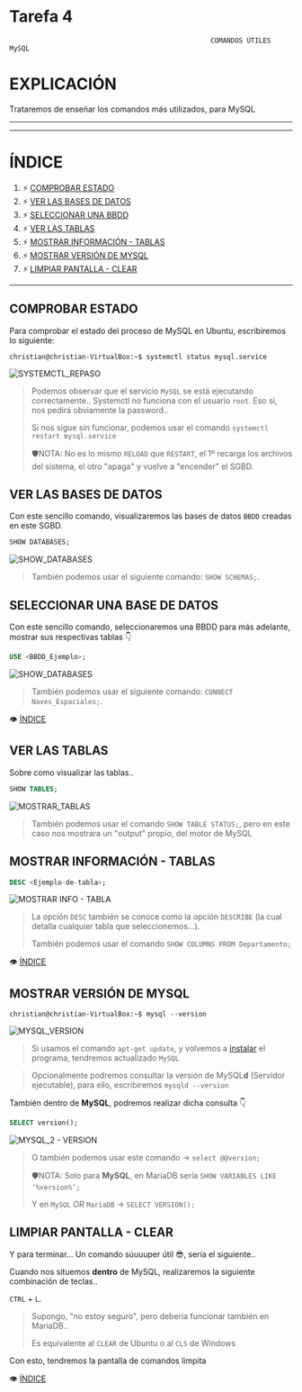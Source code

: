 # Tarefa 4

                                                      COMANDOS ÚTILES MySQL 
                                        
# EXPLICACIÓN
Trataremos de enseñar los comandos más utilizados, para MySQL

  
***
***
# ÍNDICE <a name="comandos_index"></a>
1. ⚡ [COMPROBAR ESTADO](#comandos_estado)
2. ⚡ [VER LAS BASES DE DATOS](#comandos_ver-bbdd)
3. ⚡ [SELECCIONAR UNA BBDD](#comandos_seleccion)
4. ⚡ [VER LAS TABLAS](#comandos_ver-tablas)
5. ⚡ [MOSTRAR INFORMACIÓN - TABLAS](#comandos_desc-tablas)
6. ⚡ [MOSTRAR VERSIÓN DE MYSQL](#comandos_version)
7. ⚡ [LIMPIAR PANTALLA - CLEAR](#comandos_clean)
***

## COMPROBAR ESTADO <a name="comandos_estado"></a>

Para comprobar el estado del proceso de MySQL en Ubuntu, escribiremos lo siguiente:

```console
christian@christian-VirtualBox:~$ systemctl status mysql.service
```
![SYSTEMCTL_REPASO](./imagenes/repaso_systemctl.png)
  > Podemos observar que el servicio `MySQL` se está ejecutando correctamente..
  > Systemctl no funciona con el usuario `root`. Eso si, nos pedirá obviamente la password..
  >
  > Si nos sigue sin funcionar, podemos usar el comando ``systemctl restart mysql.service``
  >
  > 🛡NOTA: No es lo mismo `RELOAD` que `RESTART`, el 1º recarga los archivos del sistema,
  > el otro "apaga" y vuelve a "encender" el SGBD.

## VER LAS BASES DE DATOS <a name="comandos_ver-bbdd"></a>

Con este sencillo comando, visualizaremos las bases de datos `BBDD` creadas en este SGBD.

```sql
SHOW DATABASES;
```
![SHOW_DATABASES](./imagenes/show_and_use-databases.png)
  > También podemos usar el siguiente comando: ``SHOW SCHEMAS;``.
  
## SELECCIONAR UNA BASE DE DATOS <a name="comandos_seleccion"></a>

Con este sencillo comando, seleccionaremos una BBDD para más adelante, mostrar sus respectivas tablas 👇

```sql
USE <BBDD_Ejemplo>;
```
![SHOW_DATABASES](./imagenes/use_naves-espaciales.png)
  > También podemos usar el siguiente comando: ``CONNECT Naves_Espaciales;``.
 
👁 [ÍNDICE](#comandos_index)

## VER LAS TABLAS <a name="comandos_ver-tablas"></a>

Sobre como visualizar las tablas..

```sql
SHOW TABLES;
```
![MOSTRAR_TABLAS](./imagenes/show_tables_2.png)
  > También podemos usar el comando ``SHOW TABLE STATUS;``, pero en este caso
  > nos mostrara un "output" propio, del motor de MySQL

## MOSTRAR INFORMACIÓN - TABLAS <a name="comandos_desc-tablas"></a>

```sql
DESC <Ejemplo-de-tabla>;
```
![MOSTRAR INFO - TABLA](./imagenes/desc_departamento.png)
  > La opción `DESC` también se conoce como la opción `DESCRIBE` (la cual detalla cualquier tabla que seleccionemos...).
  >
  > También podemos usar el comando ``SHOW COLUMNS FROM Departamento;``

👁 [ÍNDICE](#comandos_index)

## MOSTRAR VERSIÓN DE MYSQL <a name="comandos_version"></a>

```console
christian@christian-VirtualBox:~$ mysql --version
```
![MYSQL_VERSION](./imagenes/comandos_mysql-version.png)
  > Si usamos el comando ``apt-get update``, y volvemos a [instalar](https://gist.github.com/christiancf9/2d4452556ae7fbd1514f65af6360619b) el programa, tendremos actualizado `MySQL`
  
  > Opcionalmente podremos consultar la versión de MySQL**d** (Servidor ejecutable), para ello, escribiremos ``mysqld --version``
  
También dentro de **MySQL**, podremos realizar dicha consulta 👇

```sql
SELECT version();
```
![MYSQL_2 - VERSION](./imagenes/comandos_select-version.png)
  > O también podemos usar este comando -> ``select @@version;``
  >
  > 🛡NOTA: Solo para **MySQL**, en MariaDB sería ``SHOW VARIABLES LIKE ‘%version%’;``
  >
  > Y en `MySQL` *OR* `MariaDB` -> ``SELECT VERSION();``

## LIMPIAR PANTALLA - CLEAR <a name="comandos_clean"></a>

Y para terminar... Un comando súuuuper útil 😎, sería el siguiente..

Cuando nos situemos **dentro** de MySQL, realizaremos la siguiente combinación de teclas..

``CTRL`` + ``L``.
  > Supongo, "no estoy seguro", pero debería funcionar también en MariaDB..
  >
  > Es equivalente al ``CLEAR`` de Ubuntu o al ``CLS`` de Windows

Con esto, tendremos la pantalla de comandos limpita

👁 [ÍNDICE](#comandos_index)
